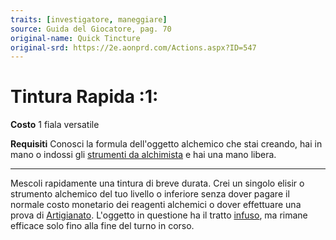 ```yaml
---
traits: [investigatore, maneggiare]
source: Guida del Giocatore, pag. 70
original-name: Quick Tincture
original-srd: https://2e.aonprd.com/Actions.aspx?ID=547
---
```


# Tintura Rapida :1:

**Costo** 1 fiala versatile

**Requisiti** Conosci la formula dell'oggetto alchemico che stai creando, hai in
mano o indossi gli
[strumenti da alchimista](/equipaggiamento/equipaggiamenti-da-avventura/strumenti-da-alchimista)
e hai una mano libera.

---

Mescoli rapidamente una tintura di breve durata. Crei un singolo elisir o
strumento alchemico del tuo livello o inferiore senza dover pagare il normale
costo monetario dei reagenti alchemici o dover effettuare una prova di
[Artigianato](/abilita/artigianato). L'oggetto in questione ha il tratto
[infuso](/tratti/infuso), ma rimane efficace solo fino alla fine del turno in
corso.
